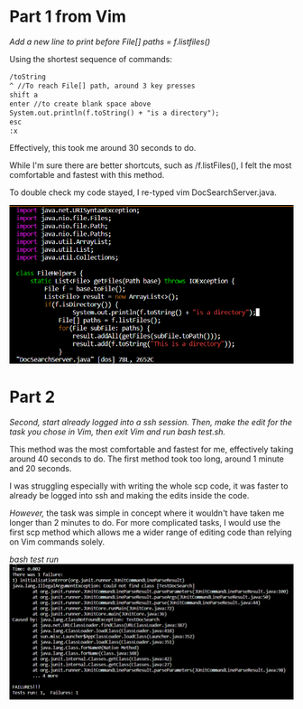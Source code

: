 # Part 1 from Vim
*Add a new line to print before File[] paths = f.listfiles()*

Using the shortest sequence of commands:
```
/toString
^ //To reach File[] path, around 3 key presses
shift a
enter //to create blank space above
System.out.println(f.toString() + "is a directory");
esc
:x
```
Effectively, this took me around 30 seconds to do.

 While I'm sure there are better shortcuts, such as /f.listFiles(), I felt the most comfortable and fastest with this method.

To double check my code stayed, I re-typed vim DocSearchServer.java.

![Image](DocSearchServer%20tostring.PNG)

# Part 2
*Second, start already logged into a ssh session. Then, make the edit for the task you chose in Vim, then exit Vim and run bash test.sh.*

This method was the most comfortable and fastest for me, effectively taking around 40 seconds to do. The first method took too long, around 1 minute and 20 seconds. 

I was struggling especially with writing the whole scp code, it was faster to already be logged into ssh and making the edits inside the code. 

*However,* the task was simple in concept where it wouldn't have taken me longer than 2 minutes to do. For more complicated tasks, I would use the first scp method which allows me a wider range of editing code than relying on Vim commands solely. 

*bash test run*
![Image](bashtestsh.PNG)